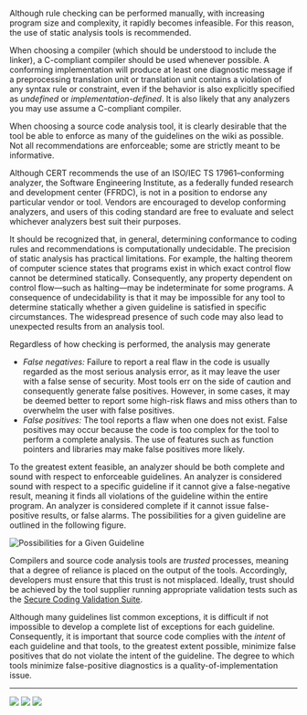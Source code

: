 Although rule checking can be performed manually, with increasing program size and complexity, it rapidly becomes infeasible. For this reason, the use of static analysis tools is recommended.

When choosing a compiler (which should be understood to include the linker), a C-compliant compiler should be used whenever possible. A conforming implementation will produce at least one diagnostic message if a preprocessing translation unit or translation unit contains a violation of any syntax rule or constraint, even if the behavior is also explicitly specified as _undefined_ or _implementation-defined_. It is also likely that any analyzers you may use assume a C-compliant compiler.

When choosing a source code analysis tool, it is clearly desirable that the tool be able to enforce as many of the guidelines on the wiki as possible. Not all recommendations are enforceable; some are strictly meant to be informative.

Although CERT recommends the use of an ISO/IEC TS 17961–conforming analyzer, the Software Engineering Institute, as a federally funded research and development center (FFRDC), is not in a position to endorse any particular vendor or tool. Vendors are encouraged to develop conforming analyzers, and users of this coding standard are free to evaluate and select whichever analyzers best suit their purposes.

It should be recognized that, in general, determining conformance to coding rules and recommendations is computationally undecidable. The precision of static analysis has practical limitations. For example, the halting theorem of computer science states that programs exist in which exact control flow cannot be determined statically. Consequently, any property dependent on control flow—such as halting—may be indeterminate for some programs. A consequence of undecidability is that it may be impossible for any tool to determine statically whether a given guideline is satisfied in specific circumstances. The widespread presence of such code may also lead to unexpected results from an analysis tool.

Regardless of how checking is performed, the analysis may generate

-   _False negatives:_ Failure to report a real flaw in the code is usually regarded as the most serious analysis error, as it may leave the user with a false sense of security. Most tools err on the side of caution and consequently generate false positives. However, in some cases, it may be deemed better to report some high-risk flaws and miss others than to overwhelm the user with false positives.
-   _False positives:_ The tool reports a flaw when one does not exist. False positives may occur because the code is too complex for the tool to perform a complete analysis. The use of features such as function pointers and libraries may make false positives more likely.

To the greatest extent feasible, an analyzer should be both complete and sound with respect to enforceable guidelines. An analyzer is considered sound with respect to a specific guideline if it cannot give a false-negative result, meaning it finds all violations of the guideline within the entire program. An analyzer is considered complete if it cannot issue false-positive results, or false alarms. The possibilities for a given guideline are outlined in the following figure.

![Possibilities for a Given Guideline](https://wiki.sei.cmu.edu/confluence/download/attachments/87152332/image2016-8-2%209%3A20%3A46.png?version=1&modificationDate=1470144047000&api=v2 "Possibilities for a Given Guideline")

Compilers and source code analysis tools are _trusted_ processes, meaning that a degree of reliance is placed on the output of the tools. Accordingly, developers must ensure that this trust is not misplaced. Ideally, trust should be achieved by the tool supplier running appropriate validation tests such as the [Secure Coding Validation Suite](https://github.com/SEI-CERT/scvs).

Although many guidelines list common exceptions, it is difficult if not impossible to develop a complete list of exceptions for each guideline. Consequently, it is important that source code complies with the _intent_ of each guideline and that tools, to the greatest extent possible, minimize false positives that do not violate the intent of the guideline. The degree to which tools minimize false-positive diagnostics is a quality-of-implementation issue.

___

**[![](https://wiki.sei.cmu.edu/confluence/download/attachments/87152044/button_arrow_left.png?version=1&modificationDate=1201021124000&api=v2)](https://wiki.sei.cmu.edu/confluence/pages/viewpage.action?pageId=87151954)** **[![](https://wiki.sei.cmu.edu/confluence/download/attachments/87152044/button_arrow_up.png?version=1&modificationDate=1201021146000&api=v2)](https://wiki.sei.cmu.edu/confluence/display/c/1+Front+Matter)** **[![](https://wiki.sei.cmu.edu/confluence/download/attachments/87152044/button_arrow_right.png?version=1&modificationDate=1201021137000&api=v2)](https://wiki.sei.cmu.edu/confluence/display/c/Taint+Analysis)**